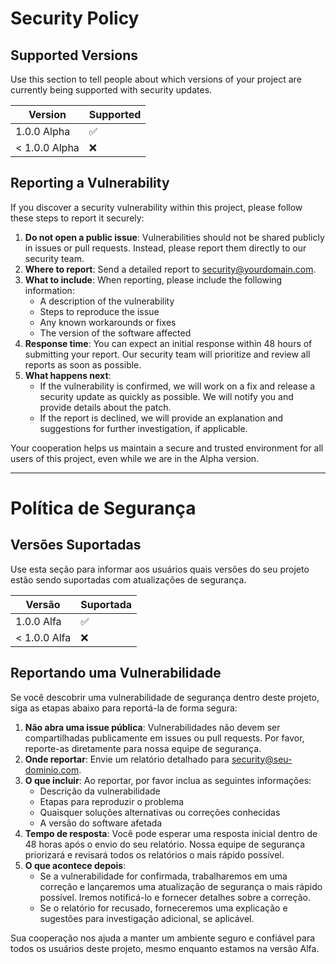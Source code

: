 
# Security Policy

## Supported Versions

Use this section to tell people about which versions of your project are currently being supported with security updates.

| Version       | Supported          |
| ------------- | ------------------ |
| 1.0.0 Alpha   | :white_check_mark: |
| < 1.0.0 Alpha | :x:                |

## Reporting a Vulnerability

If you discover a security vulnerability within this project, please follow these steps to report it securely:

1. **Do not open a public issue**: Vulnerabilities should not be shared publicly in issues or pull requests. Instead, please report them directly to our security team.
2. **Where to report**: Send a detailed report to [security@yourdomain.com](mailto:security@yourdomain.com).
3. **What to include**: When reporting, please include the following information:
   - A description of the vulnerability
   - Steps to reproduce the issue
   - Any known workarounds or fixes
   - The version of the software affected
4. **Response time**: You can expect an initial response within 48 hours of submitting your report. Our security team will prioritize and review all reports as soon as possible.
5. **What happens next**: 
   - If the vulnerability is confirmed, we will work on a fix and release a security update as quickly as possible. We will notify you and provide details about the patch.
   - If the report is declined, we will provide an explanation and suggestions for further investigation, if applicable.

Your cooperation helps us maintain a secure and trusted environment for all users of this project, even while we are in the Alpha version.

---
# Política de Segurança

## Versões Suportadas

Use esta seção para informar aos usuários quais versões do seu projeto estão sendo suportadas com atualizações de segurança.

| Versão  | Suportada         |
| ------- | ----------------- |
| 1.0.0 Alfa | :white_check_mark: |
| < 1.0.0 Alfa   | :x:               |

## Reportando uma Vulnerabilidade

Se você descobrir uma vulnerabilidade de segurança dentro deste projeto, siga as etapas abaixo para reportá-la de forma segura:

1. **Não abra uma issue pública**: Vulnerabilidades não devem ser compartilhadas publicamente em issues ou pull requests. Por favor, reporte-as diretamente para nossa equipe de segurança.
2. **Onde reportar**: Envie um relatório detalhado para [security@seu-dominio.com](mailto:security@seu-dominio.com).
3. **O que incluir**: Ao reportar, por favor inclua as seguintes informações:
   - Descrição da vulnerabilidade
   - Etapas para reproduzir o problema
   - Quaisquer soluções alternativas ou correções conhecidas
   - A versão do software afetada
4. **Tempo de resposta**: Você pode esperar uma resposta inicial dentro de 48 horas após o envio do seu relatório. Nossa equipe de segurança priorizará e revisará todos os relatórios o mais rápido possível.
5. **O que acontece depois**:
   - Se a vulnerabilidade for confirmada, trabalharemos em uma correção e lançaremos uma atualização de segurança o mais rápido possível. Iremos notificá-lo e fornecer detalhes sobre a correção.
   - Se o relatório for recusado, forneceremos uma explicação e sugestões para investigação adicional, se aplicável.

Sua cooperação nos ajuda a manter um ambiente seguro e confiável para todos os usuários deste projeto, mesmo enquanto estamos na versão Alfa.
